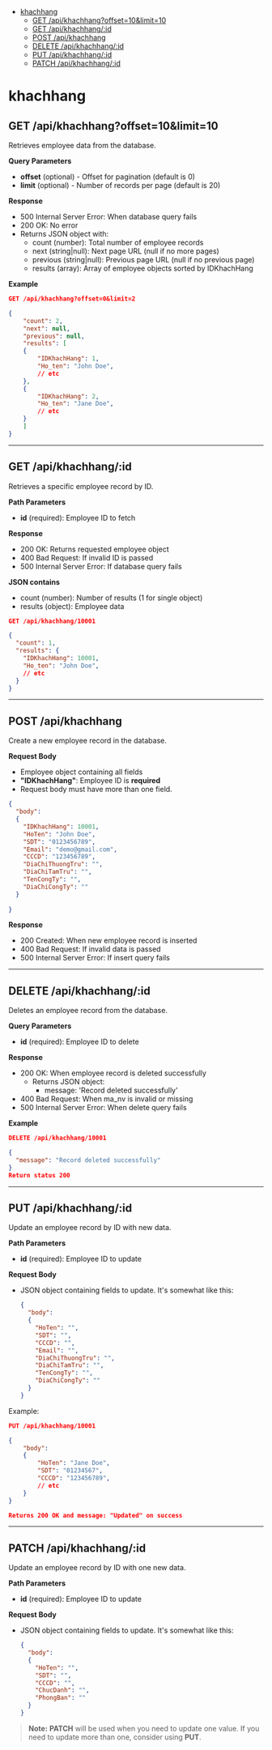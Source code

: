 - [khachhang](#khachhang)
  - [GET /api/khachhang?offset=10\&limit=10](#get-apikhachhangoffset10limit10)
  - [GET /api/khachhang/:id](#get-apikhachhangid)
  - [POST /api/khachhang](#post-apikhachhang)
  - [DELETE /api/khachhang/:id](#delete-apikhachhangid)
  - [PUT /api/khachhang/:id](#put-apikhachhangid)
  - [PATCH /api/khachhang/:id](#patch-apikhachhangid)


# khachhang
## GET /api/khachhang?offset=10&limit=10

Retrieves employee data from the database.

**Query Parameters**

- **offset** (optional) - Offset for pagination (default is 0)
- **limit** (optional) - Number of records per page (default is 20)

**Response**

- 500 Internal Server Error: When database query fails
- 200 OK: No error
- Returns JSON object with:
  - count (number): Total number of employee records
  - next (string|null): Next page URL (null if no more pages)
  - previous (string|null): Previous page URL (null if no previous page)
  - results (array): Array of employee objects sorted by IDKhachHang

**Example**

```json
GET /api/khachhang?offset=0&limit=2

{
    "count": 2,
    "next": null,
    "previous": null,
    "results": [
    {
        "IDKhachHang": 1,
        "Ho_ten": "John Doe",
        // etc
    },
    {
        "IDKhachHang": 2,
        "Ho_ten": "Jane Doe",
        // etc
    }
    ]
}
```

---

## GET /api/khachhang/:id

Retrieves a specific employee record by ID.

**Path Parameters**

- **id** (required): Employee ID to fetch

**Response**

- 200 OK: Returns requested employee object
- 400 Bad Request: If invalid ID is passed
- 500 Internal Server Error: If database query fails

**JSON contains**

- count (number): Number of results (1 for single object)
- results (object): Employee data

```json
GET /api/khachhang/10001

{
  "count": 1,
  "results": {
    "IDKhachHang": 10001,
    "Ho_ten": "John Doe",
    // etc
  }
}
```
---
## POST /api/khachhang

Create a new employee record in the database.

**Request Body**
- Employee object containing all fields
- **"IDKhachHang"**: Employee ID is **required**
- Request body must have more than one field. 
```json
{
  "body": 
  {
    "IDKhachHang": 10001,
    "HoTen": "John Doe",
    "SDT": "0123456789",
    "Email": "demo@gmail.com",
    "CCCD": "123456789",
    "DiaChiThuongTru": "",
    "DiaChiTamTru": "",
    "TenCongTy": "",
    "DiaChiCongTy": ""
  }
  
}
```

**Response**
- 200 Created: When new employee record is inserted
- 400 Bad Request: If invalid data is passed
- 500 Internal Server Error: If insert query fails
---

## DELETE /api/khachhang/:id

Deletes an employee record from the database.

**Query Parameters**

- **id** (required): Employee ID to delete

**Response**

- 200 OK: When employee record is deleted successfully
  - Returns JSON object:
    - message: 'Record deleted successfully'
- 400 Bad Request: When ma_nv is invalid or missing
- 500 Internal Server Error: When delete query fails

**Example**

```json
DELETE /api/khachhang/10001

{
  "message": "Record deleted successfully"
}
Return status 200
```
---
## PUT /api/khachhang/:id
Update an employee record by ID with new data.

**Path Parameters**
- **id** (required): Employee ID to update

**Request Body**
- JSON object containing fields to update. It's somewhat like this:
  ```json
  {
    "body": 
    {
      "HoTen": "", 
      "SDT": "", 
      "CCCD": "", 
      "Email": "",
      "DiaChiThuongTru": "",
      "DiaChiTamTru": "",
      "TenCongTy": "",
      "DiaChiCongTy": ""
    }
  }
  ```
Example:
```json
PUT /api/khachhang/10001

{
    "body": 
    {
        "HoTen": "Jane Doe",
        "SDT": "01234567",
        "CCCD": "123456789",
        // etc
    }
}

Returns 200 OK and message: "Updated" on success
```

---
## PATCH /api/khachhang/:id

Update an employee record by ID with one new data.

**Path Parameters**
- **id** (required): Employee ID to update

**Request Body**
- JSON object containing fields to update. It's somewhat like this:
  ```json
  {
    "body": 
    {
      "HoTen": "", 
      "SDT": "", 
      "CCCD": "", 
      "ChucDanh": "", 
      "PhongBan": ""
    }
  }
  ```

>**Note:** **PATCH** will be used when you need to update one value. If you need to update more than one, consider using **PUT**.
